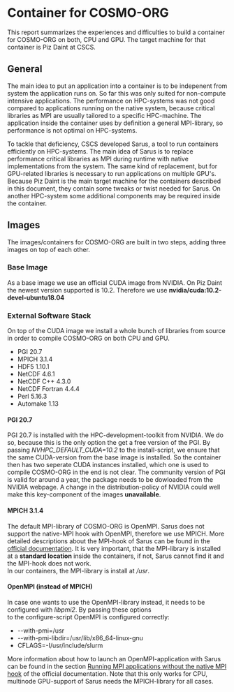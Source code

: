 # Container for COSMO-ORG 
This report summarizes the experiences and difficulties to build a container for COSMO-ORG on both, CPU and GPU.
The target machine for that container is Piz Daint at CSCS.

## General
The main idea to put an application into a container is to be indepenent from system the application runs on.
So far this was only suited for non-compute intensive applications. The performance on HPC-systems was not good compared to applications running on the native system,
because critical libraries as MPI are usually tailored to a specific HPC-machine. The application inside the container uses by definition a general MPI-library, so performance is not optimal
on HPC-systems.

To tackle that deficiency, CSCS developed Sarus, a tool to run containers efficiently on HPC-systems. The main idea of Sarus is to replace performance critical
libraries as MPI during runtime with native implementations from the system. The same kind of replacement, but for GPU-related libraries is necessary to run applications
on multiple GPU's.
Because Piz Daint is the main target machine for the containers described in this document, they contain some tweaks or twist needed for Sarus. On another HPC-system some additional components may be required inside the container.

## Images
The images/containers for COSMO-ORG are built in two steps, adding three images on top of each other.

### Base Image
As a base image we use an official CUDA image from NVIDIA.
On Piz Daint the newest version supported is 10.2.
Therefore we use **nvidia/cuda:10.2-devel-ubuntu18.04**

### External Software Stack
On top of the CUDA image we install a whole bunch of libraries from source in order to compile COSMO-ORG on both CPU and GPU.  
   * PGI 20.7 
   * MPICH 3.1.4  
   * HDF5 1.10.1  
   * NetCDF 4.6.1
   * NetCDF C++ 4.3.0
   * NetCDF Fortran 4.4.4  
   * Perl 5.16.3  
   * Automake 1.13
   
#### PGI 20.7 
PGI 20.7 is installed with the HPC-development-toolkit from NVIDIA. We do so, because this is the only option the get a free version
of the PGI. By passing *NVHPC_DEFAULT_CUDA=10.2* to the install-script, we ensure that the same CUDA-version from the base image is installed. So the container then has two seperate CUDA instances installed, which one is used to compile COSMO-ORG in the end is not clear. The community version of PGI is valid for around a year, the package needs to be dowloaded from the NVIDIA webpage. A change in the distribution-policy of NVIDIA could well make this key-component of the images **unavailable**.

#### MPICH 3.1.4
The default MPI-library of COSMO-ORG is OpenMPI. Sarus does not support the native-MPI hook with OpenMPI, therefore we use MPICH.
More detailed descriptions about the MPI-hook of Sarus can be found in the [official documentation](https://sarus.readthedocs.io/en/stable/config/mpi-hook.html).
It is very important, that the MPI-library is installed at a **standard location** inside the containers, if not, Sarus cannot find it and the MPI-hook does not work.  
In our containers, the MPI-library is install at */usr*.

#### OpenMPI (instead of MPICH)
In case one wants to use the OpenMPI-library instead, it needs to be configured with *libpmi2*. By passing these options  
to the configure-script OpenMPI is configured correctly: 
* --with-pmi=/usr 
* --with-pmi-libdir=/usr/lib/x86_64-linux-gnu  
* CFLAGS=-I/usr/include/slurm  


More information about how to launch an OpenMPI-application with Sarus can be found in the section [Running MPI applications without the native MPI hook](https://sarus.readthedocs.io/en/stable/user/user_guide.html#running-mpi-applications-without-the-native-mpi-hook) of the official documentation.
Note that this only works for CPU, multinode GPU-support of Sarus needs the MPICH-library for all cases.


